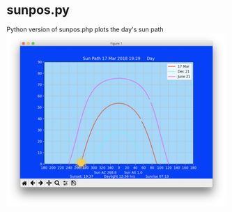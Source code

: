 # sunpos.py
Python version of sunpos.php plots the day's sun path
![alt text](https://github.com/mhornsby/sunpos.py/blob/master/sunpos.png)
